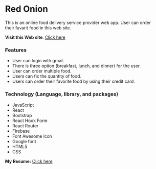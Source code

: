 # Red Onion

This is an online food delivery service provider web app. User can order their favarit food in this web site.

**Visit this Web site**. [Click here](https://red-onion-ab22b.web.app/)

### Features

* User can login with gmail.
* There is three option (breakfast, lunch, and dinner) for the user.
* User can order multiple food.
* Users can fix the quantity of food.
* Users can order their favorite food by using their credit card.

### Technology (Language, library, and packages)

* JavaScript 
* React
* Bootstrap
* React Hook Form
* React Router
* Firebase
* Font Awesome Icon
* Google font
* HTML5
* CSS

**My Resume:** [Click here](https://drive.google.com/file/d/1684Y6dziV-nsMXY7rx5edY6DpGftiPm_/view?usp=sharing)
